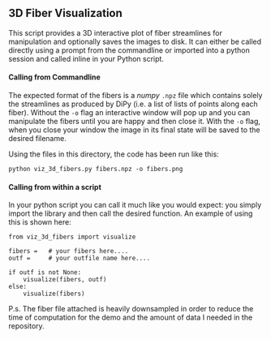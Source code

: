 ## 3D Fiber Visualization

This script provides a 3D interactive plot of fiber streamlines for manipulation
and optionally saves the images to disk. It can either be called directly using
a prompt from the commandline or imported into a python session and called inline
in your Python script.


#### Calling from Commandline

The expected format of the fibers is a *numpy* `.npz` file which contains solely
the streamlines as produced by DiPy (i.e. a list of lists of points along each
fiber). Without the `-o` flag an interactive window will pop up and you can manipulate
the fibers until you are happy and then close it. With the `-o` flag, when you close
your window the image in its final state will be saved to the desired filename.

Using the files in this directory, the code has been run like this:
```
python viz_3d_fibers.py fibers.npz -o fibers.png
```

#### Calling from within a script

In your python script you can call it much like you would expect: you simply import
the library and then call the desired function. An example of using this is
shown here:

```{python}
from viz_3d_fibers import visualize

fibers =   # your fibers here....
outf =     # your outfile name here....

if outf is not None:
    visualize(fibers, outf)
else:
    visualize(fibers)

```


P.s. The fiber file attached is heavily downsampled in order to reduce the time
of computation for the demo and the amount of data I needed in the repository.
